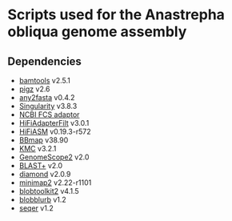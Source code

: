 # Scripts used for the Anastrepha obliqua genome assembly

## Dependencies

- [bamtools](https://github.com/pezmaster31/bamtools) v2.5.1
- [pigz](https://github.com/madler/pigz) v2.6
- [any2fasta](https://github.com/tseemann/any2fasta) v0.4.2
- [Singularity](https://docs.sylabs.io/guides/3.0/user-guide/installation.html) v3.8.3
- [NCBI FCS adaptor](https://github.com/ncbi/fcs/wiki/FCS-adaptor) 
- [HiFiAdapterFilt](https://github.com/sheinasim/HiFiAdapterFilt) v3.0.1
- [HiFiASM](https://github.com/chhylp123/hifiasm) v0.19.3-r572
- [BBmap](https://jgi.doe.gov/data-and-tools/software-tools/bbtools/bb-tools-user-guide/) v38.90
- [KMC](https://github.com/refresh-bio/KMC) v3.2.1
- [GenomeScope2](https://github.com/tbenavi1/genomescope2.0) v2.0
- [BLAST+](https://blast.ncbi.nlm.nih.gov/doc/blast-help/downloadblastdata.html#downloadblastdata) v2.0
- [diamond](https://github.com/bbuchfink/diamond) v2.0.9
- [minimap2](https://github.com/lh3/minimap2) v2.22-r1101 
- [blobtoolkit2](https://github.com/blobtoolkit/blobtoolkit) v4.1.5
- [blobblurb](https://github.com/sheinasim/blobblurb) v1.2
- [seqer](https://github.com/sheinasim/seqer) v1.2
